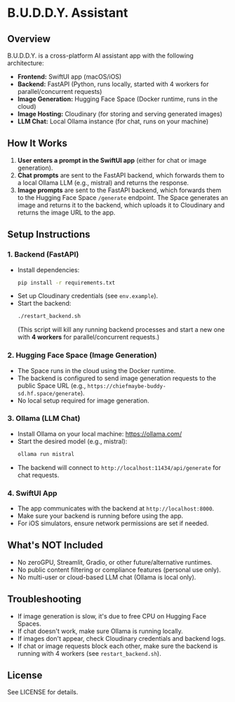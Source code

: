 # B.U.D.D.Y. Assistant

## Overview
B.U.D.D.Y. is a cross-platform AI assistant app with the following architecture:

- **Frontend:** SwiftUI app (macOS/iOS)
- **Backend:** FastAPI (Python, runs locally, started with 4 workers for parallel/concurrent requests)
- **Image Generation:** Hugging Face Space (Docker runtime, runs in the cloud)
- **Image Hosting:** Cloudinary (for storing and serving generated images)
- **LLM Chat:** Local Ollama instance (for chat, runs on your machine)

## How It Works
1. **User enters a prompt in the SwiftUI app** (either for chat or image generation).
2. **Chat prompts** are sent to the FastAPI backend, which forwards them to a local Ollama LLM (e.g., mistral) and returns the response.
3. **Image prompts** are sent to the FastAPI backend, which forwards them to the Hugging Face Space `/generate` endpoint. The Space generates an image and returns it to the backend, which uploads it to Cloudinary and returns the image URL to the app.

## Setup Instructions

### 1. Backend (FastAPI)
- Install dependencies:
  ```sh
  pip install -r requirements.txt
  ```
- Set up Cloudinary credentials (see `env.example`).
- Start the backend:
  ```sh
  ./restart_backend.sh
  ```
  (This script will kill any running backend processes and start a new one with **4 workers** for parallel/concurrent requests.)

### 2. Hugging Face Space (Image Generation)
- The Space runs in the cloud using the Docker runtime.
- The backend is configured to send image generation requests to the public Space URL (e.g., `https://chiefmaybe-buddy-sd.hf.space/generate`).
- No local setup required for image generation.

### 3. Ollama (LLM Chat)
- Install Ollama on your local machine: https://ollama.com/
- Start the desired model (e.g., mistral):
  ```sh
  ollama run mistral
  ```
- The backend will connect to `http://localhost:11434/api/generate` for chat requests.

### 4. SwiftUI App
- The app communicates with the backend at `http://localhost:8000`.
- Make sure your backend is running before using the app.
- For iOS simulators, ensure network permissions are set if needed.

## What's NOT Included
- No zeroGPU, Streamlit, Gradio, or other future/alternative runtimes.
- No public content filtering or compliance features (personal use only).
- No multi-user or cloud-based LLM chat (Ollama is local only).

## Troubleshooting
- If image generation is slow, it's due to free CPU on Hugging Face Spaces.
- If chat doesn't work, make sure Ollama is running locally.
- If images don't appear, check Cloudinary credentials and backend logs.
- If chat or image requests block each other, make sure the backend is running with 4 workers (see `restart_backend.sh`).

## License
See LICENSE for details. 